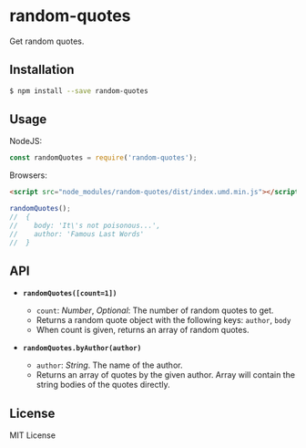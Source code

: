 # random-quotes

Get random quotes.

## Installation

```bash
$ npm install --save random-quotes
```

## Usage

NodeJS:

```js
const randomQuotes = require('random-quotes');
```

Browsers:

```html
<script src="node_modules/random-quotes/dist/index.umd.min.js"></script>
```

```js
randomQuotes();
//  {
//    body: 'It\'s not poisonous...',
//    author: 'Famous Last Words'
//  }
```

## API

- **`randomQuotes([count=1])`**
  - `count`: _Number_, _Optional_: The number of random quotes to get.
  - Returns a random quote object with the following keys: `author`, `body`
  - When count is given, returns an array of random quotes.

- **`randomQuotes.byAuthor(author)`**
  - `author`: _String_. The name of the author.
  - Returns an array of quotes by the given author. Array will contain the string bodies of the quotes directly.

## License

MIT License
